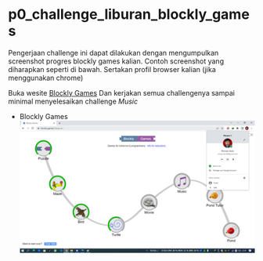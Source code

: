 # p0_challenge_liburan_blockly_games

Pengerjaan challenge ini dapat dilakukan dengan mengumpulkan screenshot progres blockly games kalian. Contoh screenshot yang diharapkan seperti di bawah. Sertakan profil browser kalian (jika menggunakan chrome)

Buka wesite [Blockly Games](https://blockly.games/)
Dan kerjakan semua challengenya sampai minimal menyelesaikan challenge *Music*

- Blockly Games
![Contoh Submission](./bgames1.png)
